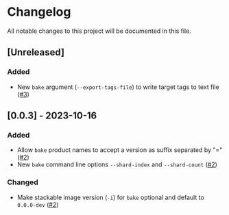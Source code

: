 # Changelog

All notable changes to this project will be documented in this file.

## [Unreleased]

### Added

- New `bake` argument (`--export-tags-file`) to write target tags to text file ([#3])

[#3]: https://github.com/stackabletech/image-tools/pull/3

## [0.0.3] - 2023-10-16

### Added

- Allow `bake` product names to accept a version as suffix separated by "=" ([#2])
- New `bake` command line options `--shard-index` and `--shard-count` ([#2])

### Changed

- Make stackable image version (`-i`) for `bake` optional and default to `0.0.0-dev` ([#2])

[#2]: https://github.com/stackabletech/image-tools/pull/2
